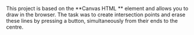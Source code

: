 This project is based on the **Canvas HTML ** element and allows you to draw in the browser.
The task was to create intersection points and erase these lines by pressing a button, simultaneously from their ends to the centre.
